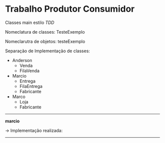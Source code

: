 # Trabalho Produtor Consumidor

Classes main estilo *TDD*

Nomeclatura de classes: TesteExemplo

Nomeclarutra de objetos: testeExemplo

Separação de Implementação de classes:

* Anderson
    * Venda
    * FilaVenda
* Marcio
    * Entrega
    * FilaEntrega
    * Fabricante
* Marco
    * Loja
    * Fabricante

---
**marcio**

-> Implementação realizada:

---